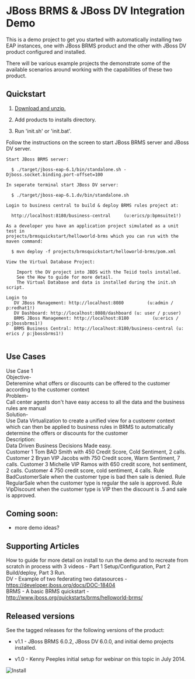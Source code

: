 JBoss BRMS & JBoss DV Integration Demo
======================================
This is a demo project to get you started with automatically installing two EAP instances, one with JBoss 
BRMS product and the other with JBoss DV product configured and installed.

There will be various example projects the demonstrate some of the available scenarios around working with 
the capabilities of these two product.


Quickstart
----------

1. [Download and unzip.](https://github.com/kpeeples/dv-brms-integration-demo/archive/master.zip)

2. Add products to installs directory.

3. Run 'init.sh' or 'init.bat'.

Follow the instructions on the screen to start JBoss BRMS server and JBoss DV server.

   ```
   Start JBoss BRMS server:                                                       
                                                                                       
     $ ./target/jboss-eap-6.1/bin/standalone.sh -Djboss.socket.binding.port-offset=100 
                                                                                       
   In seperate terminal start JBoss DV server:                                         
                                                                                       
     $ ./target/jboss-eap-6.1.dv/bin/standalone.sh                                     
                                                                                       
   Login to business central to build & deploy BRMS rules project at:                     
                                                                                       
     http://localhost:8180/business-central     (u:erics/p:bpmsuite1!)                    
                                                                                       
   As a developer you have an application project simulated as a unit test in             
   projects/brmsquickstart/helloworld-brms which you can run with the maven command:      
                                                                                       
     $ mvn deploy -f projects/brmsquickstart/helloworld-brms/pom.xml                      
                                                                                       
   View the Virtual Database Project:                                                                     
                                                                                       
       Import the DV project into JBDS with the Teiid tools installed.  
       See the How to guide for more detail.  
       The Virtual Database and data is installed during the init.sh script.                                                       

   Login to 
      DV JBoss Management: http://localhost:8080         (u:admin / p:redhat1!)  
      DV Dashboard: http://localhost:8080/dashboard	(u: user / p:user)  
      BRMS JBoss Management: http://localhost:8180         (u:erics / p:jbossbrms1!)  
      BRMS Business Central: http://localhost:8180/business-central	(u: erics / p:jbossbrms1!)  


   ```

Use Cases  
------------  
Use Case 1  
Objective-   
Deteremine what offers or discounts can be offered to the customer according to the customer context   
Problem-   
Call center agents don't have easy access to all the data and the business rules are manual   
Solution-   
Use Data Virtualization to create a unified view for a custoemr context which can then be applied to business rules in BRMS to automatically determine the offers or discounts for the customer   
Description:  
Data Driven Business Decisions Made easy.  
Customer 1 Tom BAD Smith with 450 Credit Score, Cold Sentiment, 2 calls. Customer 2 Bryan VIP Jacobs with 750 Credit score, Warm Sentiment, 7 calls. Customer 3 Michelle VIP Ramos with 650 credit score, hot sentiment, 2 calls. Customer 4 750 credit score, cold sentiment, 4 calls.
Rule BadCustomerSale when the customer type is bad then sale is denied. Rule RegularSale when the customer type is regular the sale is approved.  Rule VipDiscount when the customer type is VIP then the discount is .5 and sale is approved.

Coming soon:
------------
   
   * more demo ideas?


Supporting Articles
-------------------
How to guide for more detail on install to run the demo and to recreate from scratch in process with 3 videos - Part 1 Setup/Configuration, Part 2 Build/deploy, Part 3 Run.  
DV - Example of two federating two datasources - https://developer.jboss.org/docs/DOC-18404  
BRMS - A basic BRMS quickstart - http://www.jboss.org/quickstarts/brms/helloworld-brms/  

Released versions
-----------------

See the tagged releases for the following versions of the product:

- v1.1 - JBoss BRMS 6.0.2, JBoss DV 6.0.0, and initial demo projects installed.

- v1.0 - Kenny Peeples initial setup for webinar on this topic in July 2014.


![Install](https://github.com/kpeeples/dv-brms-integration-demo/blob/master/docs/demo-images/install-console.png?raw=true)

